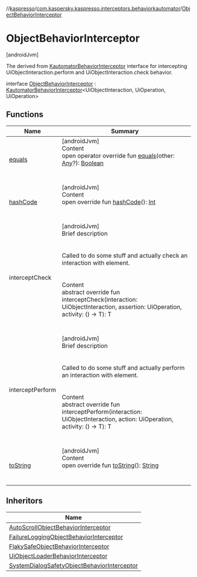 //[kaspresso](../../index.md)/[com.kaspersky.kaspresso.interceptors.behaviorkautomator](../index.md)/[ObjectBehaviorInterceptor](index.md)



# ObjectBehaviorInterceptor  
 [androidJvm] 

The derived from [KautomatorBehaviorInterceptor](../-kautomator-behavior-interceptor/index.md) interface for intercepting UiObjectInteraction.perform and UiObjectInteraction.check behavior.

interface [ObjectBehaviorInterceptor](index.md) : [KautomatorBehaviorInterceptor](../-kautomator-behavior-interceptor/index.md)<UiObjectInteraction, UiOperation<UiObject2>, UiOperation<UiObject2>>    


## Functions  
  
|  Name|  Summary| 
|---|---|
| [equals](https://kotlinlang.org/api/latest/jvm/stdlib/kotlin/-any/equals.html)| [androidJvm]  <br>Content  <br>open operator override fun [equals](https://kotlinlang.org/api/latest/jvm/stdlib/kotlin/-any/equals.html)(other: [Any](https://kotlinlang.org/api/latest/jvm/stdlib/kotlin/-any/index.html)?): [Boolean](https://kotlinlang.org/api/latest/jvm/stdlib/kotlin/-boolean/index.html)  <br><br><br>
| [hashCode](https://kotlinlang.org/api/latest/jvm/stdlib/kotlin/-any/hash-code.html)| [androidJvm]  <br>Content  <br>open override fun [hashCode](https://kotlinlang.org/api/latest/jvm/stdlib/kotlin/-any/hash-code.html)(): [Int](https://kotlinlang.org/api/latest/jvm/stdlib/kotlin/-int/index.html)  <br><br><br>
| interceptCheck| [androidJvm]  <br>Brief description  <br><br><br>Called to do some stuff and actually check an interaction with element.<br><br>  <br>Content  <br>abstract override fun <T> interceptCheck(interaction: UiObjectInteraction, assertion: UiOperation<UiObject2>, activity: () -> T): T  <br><br><br>
| interceptPerform| [androidJvm]  <br>Brief description  <br><br><br>Called to do some stuff and actually perform an interaction with element.<br><br>  <br>Content  <br>abstract override fun <T> interceptPerform(interaction: UiObjectInteraction, action: UiOperation<UiObject2>, activity: () -> T): T  <br><br><br>
| [toString](https://kotlinlang.org/api/latest/jvm/stdlib/kotlin/-any/to-string.html)| [androidJvm]  <br>Content  <br>open override fun [toString](https://kotlinlang.org/api/latest/jvm/stdlib/kotlin/-any/to-string.html)(): [String](https://kotlinlang.org/api/latest/jvm/stdlib/kotlin/-string/index.html)  <br><br><br>


## Inheritors  
  
|  Name| 
|---|
| [AutoScrollObjectBehaviorInterceptor](../../com.kaspersky.kaspresso.interceptors.behaviorkautomator.impl.autoscroll/-auto-scroll-object-behavior-interceptor/index.md)
| [FailureLoggingObjectBehaviorInterceptor](../../com.kaspersky.kaspresso.interceptors.behaviorkautomator.impl.failure/-failure-logging-object-behavior-interceptor/index.md)
| [FlakySafeObjectBehaviorInterceptor](../../com.kaspersky.kaspresso.interceptors.behaviorkautomator.impl.flakysafety/-flaky-safe-object-behavior-interceptor/index.md)
| [UiObjectLoaderBehaviorInterceptor](../../com.kaspersky.kaspresso.interceptors.behaviorkautomator.impl.loader/-ui-object-loader-behavior-interceptor/index.md)
| [SystemDialogSafetyObjectBehaviorInterceptor](../../com.kaspersky.kaspresso.interceptors.behaviorkautomator.impl.systemsafety/-system-dialog-safety-object-behavior-interceptor/index.md)


